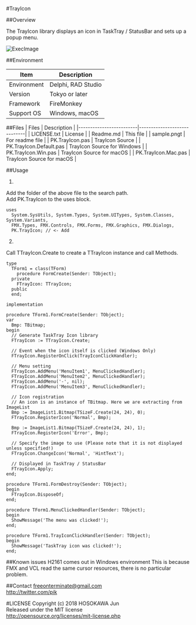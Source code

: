 ﻿#TrayIcon

##Overview

The TrayIcon library displays an icon in TaskTray / StatusBar and sets up a popup menu.   

![ExecImage](https://bitbucket.org/JunHosokawa/trayicon/raw/0b9e07fbc003fa6363bdae1d39f54a9be2a08150/sample.png)

##Environment

| Item        | Description        |
|-------------|--------------------|
| Environment | Delphi, RAD Studio |
| Version     | Tokyo or later     |
| Framework   | FireMonkey         |
| Support OS  | Windows, macOS     |

##Files
| Files                   | Description                 |
|-------------------------|-----------------------------|
| LICENSE.txt             | License                     |
| Readme.md               | This file                   |
| sample.pngt             | For readme file             |
| PK.TrayIcon.pas         | TrayIcon Source             |
| PK.TrayIcon.Default.pas | TrayIcon Source for Windows |
| PK.TrayIcon.Win.pas     | TrayIcon Source for macOS   |
| PK.TrayIcon.Mac.pas     | TrayIcon Source for macOS   |

##Usage

1.
Add the folder of the above file to the search path.  
Add PK.TrayIcon to the uses block.  

```delphi
uses
  System.SysUtils, System.Types, System.UITypes, System.Classes, System.Variants,  
  FMX.Types, FMX.Controls, FMX.Forms, FMX.Graphics, FMX.Dialogs,  
  PK.TrayIcon; // <- Add
```

2.
Call TTrayIcon.Create to create a TTrayIcon instance and call Methods.  

```delphi
type
  TForm1 = class(TForm)
    procedure FormCreate(Sender: TObject);
  private
    FTrayIcon: TTrayIcon;
  public
  end;

implementation

procedure TForm1.FormCreate(Sender: TObject);
var
  Bmp: TBitmap;
begin
  // Generate TaskTray Icon library
  FTrayIcon := TTrayIcon.Create;

  // Event when the icon itself is clicked (Windows Only)
  FTrayIcon.RegisterOnClick(TrayIconClickHandler);

  // Menu setting
  FTrayIcon.AddMenu('MenuItem1', MenuClickedHandler);
  FTrayIcon.AddMenu('MenuItem2', MenuClickedHandler);
  FTrayIcon.AddMenu('-', nil);
  FTrayIcon.AddMenu('MenuItem3', MenuClickedHandler);

  // Icon registration
  // An icon is an instance of TBitmap. Here we are extracting from ImageList
  Bmp := ImageList1.Bitmap(TSizeF.Create(24, 24), 0);
  FTrayIcon.RegisterIcon('Normal', Bmp);   

  Bmp := ImageList1.Bitmap(TSizeF.Create(24, 24), 1);
  FTrayIcon.RegisterIcon('Error', Bmp);   

  // Specify the image to use (Please note that it is not displayed unless specified!)
  FTrayIcon.ChangeIcon('Normal', 'HintText'); 

  // Displayed in TaskTray / StatusBar
  FTrayIcon.Apply;
end;

procedure TForm1.FormDestroy(Sender: TObject);
begin
  FTrayIcon.DisposeOf;
end;

procedure TForm1.MenuClickedHandler(Sender: TObject);
begin
  ShowMessage('The menu was clicked!');
end;

procedure TForm1.TrayIconClickHandler(Sender: TObject);
begin
  ShowMessage('TaskTray icon was clicked!');
end;
```

##Known issues
H2161 comes out in Windows environment
This is because FMX and VCL read the same cursor resources, there is no particular problem.

##Contact
freeonterminate@gmail.com  
http://twitter.com/pik  

#LICENSE
Copyright (c) 2018 HOSOKAWA Jun  
Released under the MIT license  
http://opensource.org/licenses/mit-license.php

